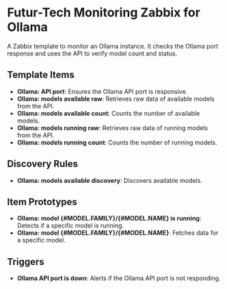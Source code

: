 # Futur-Tech Monitoring Zabbix for Ollama

A Zabbix template to monitor an Ollama instance. It checks the Ollama port response and uses the API to verify model count and status.

## Template Items

- **Ollama: API port**: Ensures the Ollama API port is responsive.
- **Ollama: models available raw**: Retrieves raw data of available models from the API.
- **Ollama: models available count**: Counts the number of available models.
- **Ollama: models running raw**: Retrieves raw data of running models from the API.
- **Ollama: models running count**: Counts the number of running models.

## Discovery Rules

- **Ollama: models available discovery**: Discovers available models.

## Item Prototypes

- **Ollama: model {#MODEL.FAMILY}/{#MODEL.NAME} is running**: Detects if a specific model is running.
- **Ollama: model {#MODEL.FAMILY}/{#MODEL.NAME}**: Fetches data for a specific model.

## Triggers

- **Ollama API port is down**: Alerts if the Ollama API port is not responding.
